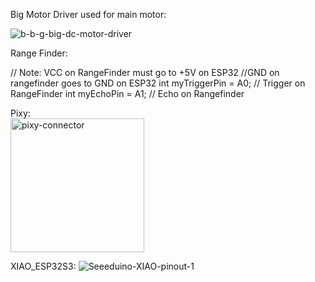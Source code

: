 Big Motor Driver used for main motor:

![b-b-g-big-dc-motor-driver](https://github.com/TheActualZenaldV2/Robotics_2024/assets/115652432/37e2a241-6f2f-488b-86fb-b605f898447d)


Range Finder: 

// Note: VCC on RangeFinder must go to +5V on ESP32
//GND on rangefinder goes to GND on ESP32
int myTriggerPin = A0;  // Trigger on RangeFinder
int myEchoPin = A1;     // Echo on Rangefinder  



Pixy: <br>
<img width="214" alt="pixy-connector" src="https://github.com/TheActualZenaldV2/Robotics_2024/assets/115652432/935662c6-ab64-4dc5-9ce4-d535a3902987">


XIAO_ESP32S3: 
![Seeeduino-XIAO-pinout-1](https://github.com/TheActualZenaldV2/Robotics_2024/assets/115652432/a03d6fe6-c099-43c3-84b7-ab114a2de346)
